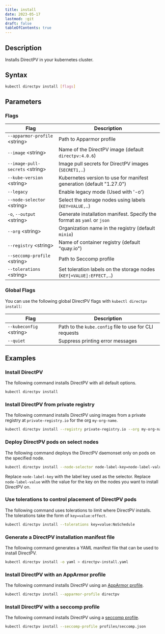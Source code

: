 ```yaml
---
title: install
date: 2023-05-17
lastmod: :git
draft: false
tableOfContents: true
---
```


## Description

Installs DirectPV in your kubernetes cluster.

## Syntax

```sh
kubectl directpv install [flags]
```

## Parameters

### Flags

| **Flag**                          | **Description**                                                        |
|-----------------------------------|------------------------------------------------------------------------|
| `--apparmor-profile` \<string\>   | Path to Apparmor profile                                               |
| `--image` \<string\>              | Name of the DirectPV image (default `directpv:4.0.6`)                  |
| `--image-pull-secrets` \<string\> | Image pull secrets for DirectPV images (`SECRET1,`..)                  |
| `--kube-version` \<string\>       | Kubernetes version to use for manifest generation (default "1.27.0")   |
| `--legacy`                        | Enable legacy mode (Used with '-o')                                    |
| `--node-selector` \<string\>      | Select the storage nodes using labels (`KEY=VALUE,`..)                 |
| `-o`, `--output` \<string\>       | Generate installation manifest. Specify the format as `yaml` or `json` |
| `--org` \<string\>                | Organization name in the registry (default `minio`)                    |
| `--registry` \<string\>           | Name of container registry (default "quay.io")                         |
| `--seccomp-profile` \<string\>    | Path to Seccomp profile                                                |
| `--tolerations` \<string\>        | Set toleration labels on the storage nodes (`KEY[=VALUE]:EFFECT,`..)   |

### Global Flags

You can use the following global DirectPV flags with `kubectl directpv install`:

| **Flag**                  | **Description**                                        |
|---------------------------|--------------------------------------------------------|
| `--kubeconfig` \<string\> | Path to the `kube.config` file to use for CLI requests |
| `--quiet`                 | Suppress printing error messages                       |

## Examples

### Install DirectPV

The following command installs DirectPV with all default options.

```sh {.copy}
kubectl directpv install
```

### Install DirectPV from private registry 

The following command installs DirectPV using images from a private registry at `private-registry.io` for the org `my-org-name`.

```sh {.copy}
kubectl directpv install --registry private-registry.io --org my-org-name
```

### Deploy DirectPV pods on select nodes

The following command deploys the DirectPV daemonset only on pods on the specified node.

```sh {.copy}
kubectl directpv install --node-selector node-label-key=node-label-value
```

Replace `node-label-key` with the label key used as the selector.
Replace `node-label-value` with the value for the key on the nodes you want to install DirectPV on.

### Use tolerations to control placement of DirectPV pods

The following command uses tolerations to limit where DirectPV installs.
The tolerations take the form of `key=value:effect`.

```sh {.copy}
kubectl directpv install --tolerations key=value:NoSchedule
```

### Generate a DirectPV installation manifest file

The following command generates a YAML manifest file that can be used to install DirectPV.

```sh {.copy}
kubectl directpv install -o yaml > directpv-install.yaml
```

### Install DirectPV with an AppArmor profile

The following command installs DirectPV using an [AppArmor profile](https://en.wikipedia.org/wiki/AppArmor).

```sh {.copy}
kubectl directpv install --apparmor-profile directpv
```

### Install DirectPV with a seccomp profile

The following command installs DirectPV using a [seccomp profile](https://en.wikipedia.org/wiki/Seccomp).

```sh {.copy}
kubectl directpv install --seccomp-profile profiles/seccomp.json
```